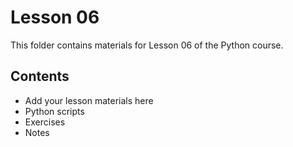 # Lesson 06

This folder contains materials for Lesson 06 of the Python course.

## Contents
- Add your lesson materials here
- Python scripts
- Exercises
- Notes

